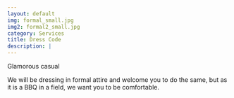 ```yaml
---
layout: default
img: formal_small.jpg
img2: formal2_small.jpg
category: Services
title: Dress Code 
description: |
---
```


Glamorous casual

We will be dressing in formal attire and welcome you to do the same, but as it is a BBQ in a field, we want you to be comfortable.
